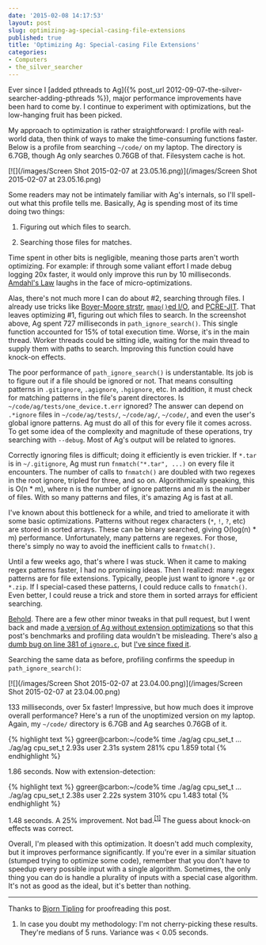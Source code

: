 ```yaml
---
date: '2015-02-08 14:17:53'
layout: post
slug: optimizing-ag-special-casing-file-extensions
published: true
title: 'Optimizing Ag: Special-casing File Extensions'
categories:
- Computers
- the_silver_searcher
---
```


Ever since I [added pthreads to Ag]({% post_url 2012-09-07-the-silver-searcher-adding-pthreads %}), major performance improvements have been hard to come by. I continue to experiment with optimizations, but the low-hanging fruit has been picked.

My approach to optimization is rather straightforward: I profile with real-world data, then think of ways to make the time-consuming functions faster. Below is a profile from searching `~/code/` on my laptop. The directory is 6.7GB, though Ag only searches 0.76GB of that. Filesystem cache is hot.

[![](/images/Screen Shot 2015-02-07 at 23.05.16.png)](/images/Screen Shot 2015-02-07 at 23.05.16.png)

Some readers may not be intimately familiar with Ag's internals, so I'll spell-out what this profile tells me. Basically, Ag is spending most of its time doing two things:

1. Figuring out which files to search.

2. Searching those files for matches.

Time spent in other bits is negligible, meaning those parts aren't worth optimizing. For example: if through some valiant effort I made debug logging 20x faster, it would only improve this run by 10 milliseconds. [Amdahl's Law](https://en.wikipedia.org/wiki/Amdahl's_law) laughs in the face of micro-optimizations.

Alas, there's not much more I can do about #2, searching through files. I already use tricks like [Boyer-Moore strstr](https://en.wikipedia.org/wiki/Boyer%E2%80%93Moore_string_search_algorithm), [`mmap()`ed I/O](https://en.wikipedia.org/wiki/Memory-mapped_file), and [PCRE-JIT](http://sljit.sourceforge.net/pcre.html). That leaves optimizing #1, figuring out which files to search. In the screenshot above, Ag spent 727 milliseconds in `path_ignore_search()`. This single function accounted for 15% of total execution time. Worse, it's in the main thread. Worker threads could be sitting idle, waiting for the main thread to supply them with paths to search. Improving this function could have knock-on effects.

The poor performance of `path_ignore_search()` is understantable. Its job is to figure out if a file should be ignored or not. That means consulting patterns in `.gitignore`, `.agignore`, `.hgignore`, etc. In addition, it must check for matching patterns in the file's parent directores. Is `~/code/ag/tests/one_device.t.err` ignored? The answer can depend on `.*ignore` files in `~/code/ag/tests/`, `~/code/ag/`, `~/code/`, and even the user's global ignore patterns. Ag must do all of this for every file it comes across. To get some idea of the complexity and magnitude of these operations, try searching with `--debug`. Most of Ag's output will be related to ignores.

Correctly ignoring files is difficult; doing it efficiently is even trickier. If `*.tar` is in `~/.gitignore`, Ag must run `fnmatch("*.tar", ...)` on every file it encounters. The number of calls to `fnmatch()` are doubled with two regexes in the root ignore, tripled for three, and so on. Algorithmically speaking, this is O(n * m), where n is the number of ignore patterns and m is the number of files. With so many patterns and files, it's amazing Ag is fast at all.

I've known about this bottleneck for a while, and tried to ameliorate it with some basic optimizations. Patterns without regex characters (`*`, `!`, `?`, etc) are stored in sorted arrays. These can be binary searched, giving O(log(n) * m) performance. Unfortunately, many patterns are regexes. For those, there's simply no way to avoid the inefficient calls to `fnmatch()`.

Until a few weeks ago, that's where I was stuck. When it came to making regex patterns faster, I had no promising ideas. Then I realized: many regex patterns are for file extensions. Typically, people just want to ignore `*.gz` or `*.zip`. If I special-cased these patterns, I could reduce calls to `fnmatch()`. Even better, I could reuse a trick and store them in sorted arrays for efficient searching.

[Behold](https://github.com/ggreer/the_silver_searcher/pull/586/files). There are a few other minor tweaks in that pull request, but I went back and made [a version of Ag without extension optimizations](https://github.com/ggreer/the_silver_searcher/commit/0b5c9ed58dfb60e84e5f327e3e9ce015a6ee7c71) so that this post's benchmarks and profiling data wouldn't be misleading. There's also [a dumb bug on line 381 of `ignore.c`](https://github.com/ggreer/the_silver_searcher/pull/586/files#diff-2aa744cf46a2b9ef04c23ad8fc42b3ceR381), but [I've since fixed it](https://github.com/ggreer/the_silver_searcher/commit/e5840c1b58a22dcd27461a37a74380c054174718).

Searching the same data as before, profiling confirms the speedup in `path_ignore_search()`:

[![](/images/Screen Shot 2015-02-07 at 23.04.00.png)](/images/Screen Shot 2015-02-07 at 23.04.00.png)

133 milliseconds, over 5x faster! Impressive, but how much does it improve overall performance? Here's a run of the unoptimized version on my laptop. Again, my `~/code/` directory is 6.7GB and Ag searches 0.76GB of it.

{% highlight text %}
ggreer@carbon:~/code% time ./ag/ag cpu_set_t
...
./ag/ag cpu_set_t  2.93s user 2.31s system 281% cpu 1.859 total
{% endhighlight %}

1.86 seconds. Now with extension-detection:

{% highlight text %}
ggreer@carbon:~/code% time ./ag/ag cpu_set_t
...
./ag/ag cpu_set_t  2.38s user 2.22s system 310% cpu 1.483 total
{% endhighlight %}

1.48 seconds. A 25% improvement. Not bad.<sup>[\[1\]](#ref_1)</sup> The guess about knock-on effects was correct.

Overall, I'm pleased with this optimization. It doesn't add much complexity, but it improves performance significantly. If you're ever in a similar situation (stumped trying to optimize some code), remember that you don't have to speedup every possible input with a single algorithm. Sometimes, the only thing you can do is handle a plurality of inputs with a special case algorithm. It's not as good as the ideal, but it's better than nothing.

---

Thanks to [Bjorn Tipling](http://bjorn.tipling.com/) for proofreading this post.

1. <span id="ref_1"></span> In case you doubt my methodology: I'm not cherry-picking these results. They're medians of 5 runs. Variance was < 0.05 seconds.
